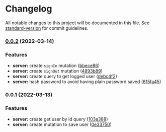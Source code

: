 # Changelog

All notable changes to this project will be documented in this file. See [standard-version](https://github.com/conventional-changelog/standard-version) for commit guidelines.

### [0.0.2](https://github.com/samuelsilvadev/auth-with-graphql/compare/server@v0.0.1...server@v0.0.2) (2022-03-14)


### Features

* **server:** create `signIn` mutation ([bbece86](https://github.com/samuelsilvadev/auth-with-graphql/commit/bbece8630e2cf436df7427e217b1223ac0f504d0))
* **server:** create `signOut` mutation ([4893b89](https://github.com/samuelsilvadev/auth-with-graphql/commit/4893b89f3f64a8aa33dc83eff69631a61a54131f))
* **server:** create query to get logged user ([debc4f2](https://github.com/samuelsilvadev/auth-with-graphql/commit/debc4f28793b03f0a48a614b8023fb97976ec777))
* **server:** hash password to avoid having plain password saved ([615fa45](https://github.com/samuelsilvadev/auth-with-graphql/commit/615fa45677a396518b0d91d2b5eaa165902f9c98))

### 0.0.1 (2022-03-13)


### Features

* **server:** create get user by id query ([103a388](https://github.com/samuelsilvadev/auth-with-graphql/commit/103a388f173be6d706fda4fbb2c4ff41177d6887))
* **server:** create mutation to save user ([0e33750](https://github.com/samuelsilvadev/auth-with-graphql/commit/0e33750587162a8dd69679ecef1f42f632332475))

